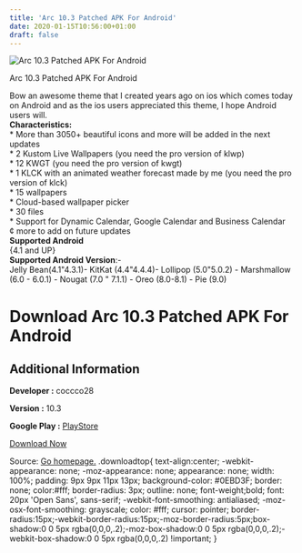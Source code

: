 ```yaml
---
title: 'Arc 10.3 Patched APK For Android'
date: 2020-01-15T10:56:00+01:00
draft: false
---
```


![Arc 10.3 Patched APK For Android](https://i2.wp.com/apkhome.net/wp-content/uploads/2020/01/Arc-10.3-Patched.png "Arc 10.3 Patched APK For Android")

  

Arc 10.3 Patched APK For Android

Bow an awesome theme that I created years ago on ios which comes today on Android and as the ios users appreciated this theme, I hope Android users will.  
**Characteristics:**  
\* More than 3050+ beautiful icons and more will be added in the next updates  
\* 2 Kustom Live Wallpapers (you need the pro version of klwp)  
\* 12 KWGT (you need the pro version of kwgt)  
\* 1 KLCK with an animated weather forecast made by me (you need the pro version of klck)  
\* 15 wallpapers  
\* Cloud-based wallpaper picker  
\* 30 files  
\* Support for Dynamic Calendar, Google Calendar and Business Calendar  
¢ more to add on future updates  
**Supported Android**  
{4.1 and UP}  
**Supported Android Version**:-  
Jelly Bean(4.1"4.3.1)- KitKat (4.4"4.4.4)- Lollipop (5.0"5.0.2) - Marshmallow (6.0 - 6.0.1) - Nougat (7.0 " 7.1.1) - Oreo (8.0-8.1) - Pie (9.0)

Download Arc 10.3 Patched APK For Android
=========================================

Additional Information
----------------------

**Developer :** coccco28

**Version :** 10.3

**Google Play :** [PlayStore](https://play.google.com/store/apps/details?id=com.coccco28.arc)

  

[Download Now](https://store4app.co/post/arc-10-3-patched-apk-for-android_1579074132)

  
Source: [Go homepage.](https://store4app.co/post/arc-10-3-patched-apk-for-android_1579074132) .downloadtop{ text-align:center; -webkit-appearance: none; -moz-appearance: none; appearance: none; width: 100%; padding: 9px 9px 11px 13px; background-color: #0EBD3F; border: none; color:#fff; border-radius: 3px; outline: none; font-weight;bold; font: 20px 'Open Sans', sans-serif; -webkit-font-smoothing: antialiased; -moz-osx-font-smoothing: grayscale; color: #fff; cursor: pointer; border-radius:15px;-webkit-border-radius:15px;-moz-border-radius:5px;box-shadow:0 0 5px rgba(0,0,0,.2);-moz-box-shadow:0 0 5px rgba(0,0,0,.2);-webkit-box-shadow:0 0 5px rgba(0,0,0,.2) !important; }